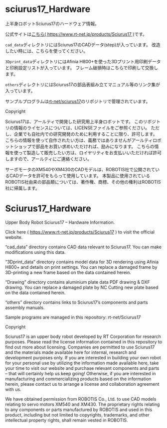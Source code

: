 # sciurus17_Hardware
上半身ロボットSciurus17のハードウェア情報。

公式サイトは[こちら( https://www.rt-net.jp/products/Sciurus17 )](https://www.rt-net.jp/products/sciurus17)です。


`cad_data`ディレクトリにはSciurus17のCADデータ(step)が入っています。
改造したい時には、こちらを使ってください。


`3Dprint_data`ディレクトリにはAfinia H800+を使った3Dプリント用印刷データと印刷設定リストが入っています。
フレーム破損時はこちらで印刷して交換します。


`others`ディレクトリにはSciurus17の部品表組み立てマニュアル等のリンク集が入っています。


サンプルプログラムは[rt-net/sciurus17](https://github.com/rt-net/sciurus17)のリポジトリで管理されています。

Copyright

Sciurus17は、アールティで開発した研究用上半身ロボットです。
このリポジトリの情報のライセンスについては、LICENSEファイルをご参照ください。
ただし、企業でも自社内での研究開発のために利用することに限り、許可します。
こちらの情報を使って自作されたい方は、義務ではありませんがアールティロボットショップで部品をお買い求めいただければ、励みになります。
こちらの情報を使って製造して販売したい方は、ロイヤリティをお支払いいただければ許可しますので、アールティにご連絡ください。

サーボモータのXM540やXM430のCADモデルは、ROBOTIS社で公開されているCADデータを許可をもらって使用しています。
本製品に使用されているROBOTIS社由来の部品類については、著作権、商標、その他の権利はROBOTIS社に帰属します。


# Sciurus17_Hardware
Upper Body Robot Sciurus17 – Hardware Information.

Click here ( https://www.rt-net.jp/products/Sciurus17 ) to visit the official website.

 “cad_data” directory contains CAD data relevant to Sciurus17. 
You can make modifications using this data.

“3Dprint_data” directory contains model data for 3D rendering using Afinia H800+ and details on print settings. You can replace a damaged frame by 3D-printing a new frame based on the data contained herein. 

“Drawing” directory contains aluminium plate data PDF drawing & DXF drawing. You can replace a damaged plate by NC Cutting new plate based on the data contained herein.

“others” directory contains links to Sciurus17’s components and parts assembly manuals.

Sample programs are managed in this repository: rt-net/Sciurus17


Copyright

Sciurus17 is an upper body robot developed by RT Corporation for research purposes. Please read the license information contained in this repository to find out more about licensing. Companies are permitted to use Sciurus17 and the materials made available here for internal, research and development purposes only. If you are interested in building your own robot for your personal use by utilizing the information made available here, take your time to visit our website and purchase relevant components and parts – that will certainly help us keep going! Otherwise, if you are interested in manufacturing and commercializing products based on the information herein, please contact us to arrange a license and collaboration agreement with us. 

We have obtained permission from ROBOTIS Co., Ltd. to use CAD models relating to servo motors XM540 and XM430. The proprietary rights relating to any components or parts manufactured by ROBOTIS and used in this product, including but not limited to copyrights, trademarks, and other intellectual property rights, shall remain vested in ROBOTIS. 
